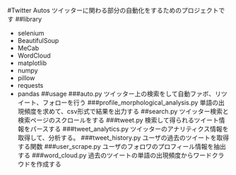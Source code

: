 #Twitter Autos
ツイッターに関わる部分の自動化をするためのプロジェクトです
##library
- selenium
- BeautifulSoup
- MeCab
- WordCloud
- matplotlib
- numpy
- pillow
- requests
- pandas
##usage
###auto.py
ツイッター上の検索をして自動ファボ、リツイート、フォローを行う
###profile_morphological_analysis.py
単語の出現頻度を求めて、csv形式で結果を出力する
##search.py
ツイッター検索と検索ページのスクロールをする
###tweet.py
検索して得られるツイート情報をパースする
###tweet_analytics.py
ツイッターのアナリティクス情報を取得して、分析する。
###tweet_history.py
ユーザの過去のツイートを取得する関数
###user_scrape.py
ユーザのフォロワのプロフィール情報を抽出する
###word_cloud.py
過去のツイートの単語の出現頻度からワードクラウドを作成する
